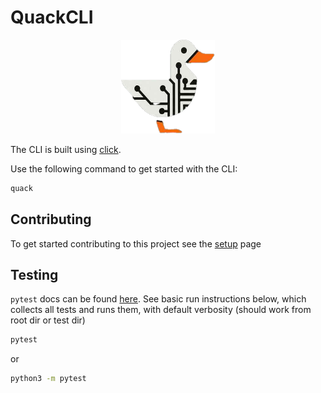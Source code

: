 # QuackCLI

<!-- markdownlint-disable MD033 -->
<div style="text-align: center;">
    <img src="docs/assets/duckington.png" alt="Le Duck" width="150" height="150">
</div>

The CLI is built using [click](https://click.palletsprojects.com/en/8.1.x/).

Use the following command to get started with the CLI:

```bash
quack
```

## Contributing

To get started contributing to this project see the [setup](docs/setup.md) page

## Testing

`pytest` docs can be found [here](https://docs.pytest.org/en/stable/). See basic run instructions below, which collects all tests and runs them, with default verbosity (should work from root dir or test dir)

```bash
pytest
```

or

```bash
python3 -m pytest
```
